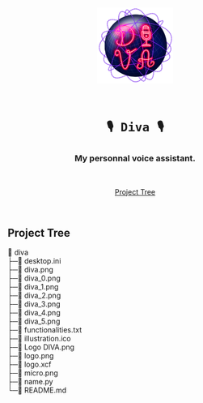 <h1 align="center">
    <br>
    <img src="https://raw.githubusercontent.com/le-flav-b/diva/master/Logo%20DIVA.png" alt="Diva" width="150">
    <br><br>

    🎙️ Diva 🎙️
</h1>


<h3 align="center">My personnal voice assistant.</h3>

<br>

<p align="center">
        <a href="#project-tree"=>Project Tree</a>
</p>

<br>


## Project Tree

📁 diva<br>
├─📄 desktop.ini<br>
├─📄 diva.png<br>
├─📄 diva_0.png<br>
├─📄 diva_1.png<br>
├─📄 diva_2.png<br>
├─📄 diva_3.png<br>
├─📄 diva_4.png<br>
├─📄 diva_5.png<br>
├─📄 functionalities.txt<br>
├─📄 illustration.ico<br>
├─📄 Logo DIVA.png<br>
├─📄 logo.png<br>
├─📄 logo.xcf<br>
├─📄 micro.png<br>
├─📄 name.py<br>
└─📄 README.md
